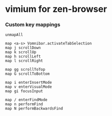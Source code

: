 # vimium for zen-browser

### Custom key mappings
```shell
unmapAll

map <a-s> Vomnibar.activateTabSelection
map j scrollDown
map k scrollUp
map h scrollLeft
map l scrollRight

map gg scrollToTop
map G scrollToBottom

map i enterInsertMode
map v enterVisualMode
map gi focusInput

map / enterFindMode
map n performFind
map N performBackwardsFind
```
